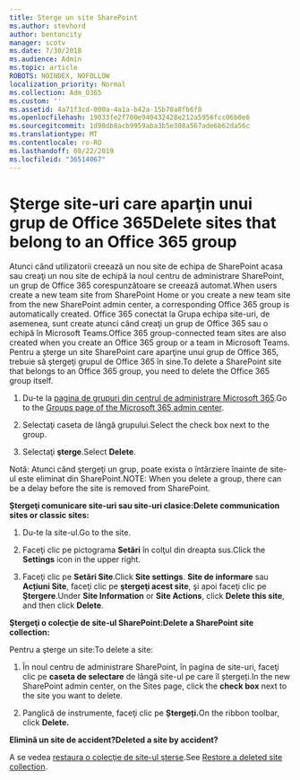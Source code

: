 ```yaml
---
title: Sterge un site SharePoint
ms.author: stevhord
author: bentoncity
manager: scotv
ms.date: 7/30/2018
ms.audience: Admin
ms.topic: article
ROBOTS: NOINDEX, NOFOLLOW
localization_priority: Normal
ms.collection: Adm_O365
ms.custom: ''
ms.assetid: 4a71f3cd-000a-4a1a-b42a-15b70a8fb6f8
ms.openlocfilehash: 19033fe2f700e940432428e212a5956fcc06b0e6
ms.sourcegitcommit: 1d98db8acb9959aba3b5e308a567ade6b62da56c
ms.translationtype: MT
ms.contentlocale: ro-RO
ms.lasthandoff: 08/22/2019
ms.locfileid: "36514067"
---
```

# <a name="delete-sites-that-belong-to-an-office-365-group"></a><span data-ttu-id="81a26-102">Şterge site-uri care aparţin unui grup de Office 365</span><span class="sxs-lookup"><span data-stu-id="81a26-102">Delete sites that belong to an Office 365 group</span></span>

<span data-ttu-id="81a26-103">Atunci când utilizatorii creează un nou site de echipa de SharePoint acasa sau creaţi un nou site de echipă la noul centru de administrare SharePoint, un grup de Office 365 corespunzătoare se creează automat.</span><span class="sxs-lookup"><span data-stu-id="81a26-103">When users create a new team site from SharePoint Home or you create a new team site from the new SharePoint admin center, a corresponding Office 365 group is automatically created.</span></span> <span data-ttu-id="81a26-104">Office 365 conectat la Grupa echipa site-uri, de asemenea, sunt create atunci când creaţi un grup de Office 365 sau o echipă în Microsoft Teams.</span><span class="sxs-lookup"><span data-stu-id="81a26-104">Office 365 group-connected team sites are also created when you create an Office 365 group or a team in Microsoft Teams.</span></span> <span data-ttu-id="81a26-105">Pentru a şterge un site SharePoint care aparţine unui grup de Office 365, trebuie să ştergeţi grupul de Office 365 în sine.</span><span class="sxs-lookup"><span data-stu-id="81a26-105">To delete a SharePoint site that belongs to an Office 365 group, you need to delete the Office 365 group itself.</span></span> 
  
1. <span data-ttu-id="81a26-106">Du-te la [pagina de grupuri din centrul de administrare Microsoft 365](https://portal.office.com/adminportal/home#/groups).</span><span class="sxs-lookup"><span data-stu-id="81a26-106">Go to the [Groups page of the Microsoft 365 admin center](https://portal.office.com/adminportal/home#/groups).</span></span>
    
2. <span data-ttu-id="81a26-107">Selectaţi caseta de lângă grupului.</span><span class="sxs-lookup"><span data-stu-id="81a26-107">Select the check box next to the group.</span></span>
    
3. <span data-ttu-id="81a26-108">Selectaţi **şterge**.</span><span class="sxs-lookup"><span data-stu-id="81a26-108">Select **Delete**.</span></span>
    
<span data-ttu-id="81a26-109">Notă: Atunci când ştergeţi un grup, poate exista o întârziere înainte de site-ul este eliminat din SharePoint.</span><span class="sxs-lookup"><span data-stu-id="81a26-109">NOTE: When you delete a group, there can be a delay before the site is removed from SharePoint.</span></span>
  
<span data-ttu-id="81a26-110">**Ştergeţi comunicare site-uri sau site-uri clasice:**</span><span class="sxs-lookup"><span data-stu-id="81a26-110">**Delete communication sites or classic sites:**</span></span>

1. <span data-ttu-id="81a26-111">Du-te la site-ul.</span><span class="sxs-lookup"><span data-stu-id="81a26-111">Go to the site.</span></span>
  
2. <span data-ttu-id="81a26-112">Faceţi clic pe pictograma **Setări** în colţul din dreapta sus.</span><span class="sxs-lookup"><span data-stu-id="81a26-112">Click the **Settings** icon in the upper right.</span></span> 
  
3. <span data-ttu-id="81a26-113">Faceţi clic pe **Setări Site**.</span><span class="sxs-lookup"><span data-stu-id="81a26-113">Click **Site settings**.</span></span> <span data-ttu-id="81a26-114">**Site de informare** sau **Acțiuni Site**, faceţi clic pe **ştergeţi acest site**, şi apoi faceţi clic pe **Ştergere**.</span><span class="sxs-lookup"><span data-stu-id="81a26-114">Under **Site Information** or **Site Actions**, click **Delete this site**, and then click **Delete**.</span></span>
  
<span data-ttu-id="81a26-115">**Ştergeţi o colecţie de site-ul SharePoint:**</span><span class="sxs-lookup"><span data-stu-id="81a26-115">**Delete a SharePoint site collection:**</span></span>

<span data-ttu-id="81a26-116">Pentru a şterge un site:</span><span class="sxs-lookup"><span data-stu-id="81a26-116">To delete a site:</span></span>
  
1. <span data-ttu-id="81a26-117">În noul centru de administrare SharePoint, în pagina de site-uri, faceţi clic pe **caseta de selectare** de lângă site-ul pe care îl ștergeți.</span><span class="sxs-lookup"><span data-stu-id="81a26-117">In the new SharePoint admin center, on the Sites page, click the **check box** next to the site you want to delete.</span></span> 
    
2. <span data-ttu-id="81a26-118">Panglică de instrumente, faceţi clic pe **Ștergeți.**</span><span class="sxs-lookup"><span data-stu-id="81a26-118">On the ribbon toolbar, click **Delete.**</span></span>
    
<span data-ttu-id="81a26-119">**Elimină un site de accident?**</span><span class="sxs-lookup"><span data-stu-id="81a26-119">**Deleted a site by accident?**</span></span>

<span data-ttu-id="81a26-120">A se vedea [restaura o colecţie de site-ul şterse](https://go.microsoft.com/fwlink/?linkid=867660).</span><span class="sxs-lookup"><span data-stu-id="81a26-120">See [Restore a deleted site collection](https://go.microsoft.com/fwlink/?linkid=867660).</span></span>
  

